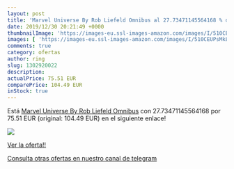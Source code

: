 ```yaml
---
layout: post
title: 'Marvel Universe By Rob Liefeld Omnibus al 27.73471145564168 % de descuento'
date: 2019/12/30 20:21:49 +0000
thumbnailImage: 'https://images-eu.ssl-images-amazon.com/images/I/510CEUPsMkL._SL200_.jpg'
images: [ 'https://images-eu.ssl-images-amazon.com/images/I/510CEUPsMkL._SL200_.jpg' ]
comments: true
category: ofertas
author: ring
slug: 1302920022
description:
actualPrice: 75.51 EUR
comparePrice: 104.49 EUR
inStock: true
---
```


Está [Marvel Universe By Rob Liefeld Omnibus](https://www.amazon.com/dp/1302920022/?tag=redken08-20) con 27.73471145564168 por 75.51 EUR (original: 104.49 EUR) en el siguiente enlace!

[![](https://images-eu.ssl-images-amazon.com/images/I/510CEUPsMkL._SL200_.jpg)](https://www.amazon.com/dp/1302920022/?tag=redken08-20)

[Ver la oferta!!](https://www.amazon.com/dp/1302920022/?tag=redken08-20)

[Consulta otras ofertas en nuestro canal de telegram](https://t.me/s/ofertas25)
